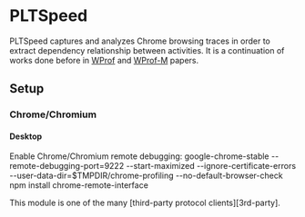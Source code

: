 PLTSpeed
=======================

PLTSpeed captures and analyzes Chrome browsing traces in order to extract dependency relationship between activities. It is a continuation of works done before in [WProf] and [WProf-M] papers.

Setup
-----

### Chrome/Chromium

#### Desktop

Enable Chrome/Chromium remote debugging:
google-chrome-stable --remote-debugging-port=9222 --start-maximized  --ignore-certificate-errors --user-data-dir=$TMPDIR/chrome-profiling --no-default-browser-check
npm install chrome-remote-interface

This module is one of the many [third-party protocol clients][3rd-party].

[WProf]: http://www3.cs.stonybrook.edu/~arunab/papers/wprof.pdf
[WProf-M]:http://www3.cs.stonybrook.edu/~arunab/papers/wprofm.pdf
